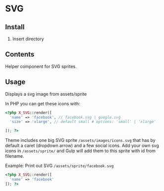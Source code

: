 # SVG

## Install

1. Insert directory

## Contents

Helper component for SVG sprites.

## Usage

Displays a svg image from assets/sprite

In PHP you can get these icons with:

```php
<?php X_SVG::render([
  'name' => 'facebook', // facebook.svg | google.svg
  'size' => 'xlarge', // default small # options: 'small' | 'xlarge'

]); ?>
```

Theme includes one big SVG sprite `/assets/images/icons.svg` that has by default a caret (dropdown arrow) and a few social icons. Add your own svg icons in `/assets/sprite/` and Gulp will add them to this sprite with id from filename.

Example: Print out SVG `/assets/sprite/facebook.svg`
```php
<?php X_SVG::render([
  'name' => 'facebook'
]); ?>
```
